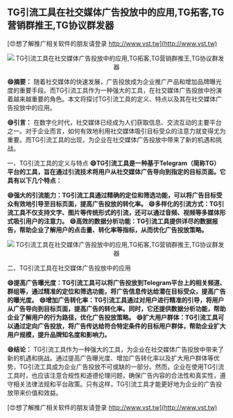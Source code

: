 ## **TG引流工具在社交媒体广告投放中的应用,TG拓客,TG营销群推王,TG协议群发器**

[😍想了解推广相关软件的朋友请登录 http://www.vst.tw](http://www.vst.tw)

 <center><img src="https://vst.tw/MP4/tuiguang/png/7.png" alt="TG引流工具在社交媒体广告投放中的应用,TG拓客,TG营销群推王,TG协议群发器"></center>

**😄摘要：**
随着社交媒体的快速发展，广告投放成为企业推广产品和增加品牌曝光度的重要手段。而TG引流工具作为一种强大的工具，在社交媒体广告投放中扮演着越来越重要的角色。本文将探讨TG引流工具的定义、特点以及其在社交媒体广告投放中的应用。

**😄引言：**
在数字化时代，社交媒体已经成为人们获取信息、交流互动的主要平台之一。对于企业而言，如何有效地利用社交媒体吸引目标受众的注意力就变得尤为重要。而TG引流工具的出现，为企业在社交媒体广告投放中带来了新的机遇和挑战。

一、TG引流工具的定义与特点
**😄TG引流工具是一种基于Telegram（简称TG）平台的工具，旨在通过引流技术将用户从社交媒体广告导向到指定的目标页面。它具有以下几个特点：**

**😄强大的引流能力：TG引流工具通过精确的定位和筛选功能，可以将广告目标受众有效地引导至目标页面，提高广告投放的转化率。**
**😄多样化的引流方式：TG引流工具不仅支持文字、图片等传统形式的引流，还可以通过音频、视频等多媒体形式吸引用户的注意力。**
**😄高效的数据分析功能：TG引流工具提供详尽的数据报告，帮助企业了解用户的点击量、转化率等指标，从而优化广告投放策略。**

 <center><img src="https://vst.tw/MP4/tuiguang/png/7.png" alt="TG引流工具在社交媒体广告投放中的应用,TG拓客,TG营销群推王,TG协议群发器"></center>

二、TG引流工具在社交媒体广告投放中的应用

**😄提高广告曝光度：TG引流工具可以将广告投放到Telegram平台上的相关频道、群组等，通过精准的定位和筛选功能，将广告信息传达给潜在目标受众，提高广告的曝光度。**
**😄增加广告转化率：TG引流工具通过对用户进行精准的引导，将用户从广告导向到目标页面，提高广告的转化率。同时，它还提供数据分析功能，帮助企业了解用户的行为路径，优化广告投放策略。**
**😄扩大用户群体：TG引流工具可以通过定向广告投放，将广告传达给符合特定条件的目标用户群体，帮助企业扩大用户规模，提升品牌知名度和影响力。**

**😄结论：**
TG引流工具作为一种强大的工具，为企业在社交媒体广告投放中带来了新的机遇和挑战。通过提高广告曝光度、增加广告转化率以及扩大用户群体等优势，TG引流工具成为企业广告投放不可或缺的一部分。然而，企业在使用TG引流工具时，也应该注意合规性和道德伦理问题，确保广告内容的合法性和真实性，遵守相关法律法规和平台政策。只有这样，TG引流工具才能更好地为企业的广告投放带来价值和效益。

[😍想了解推广相关软件的朋友请登录 http://www.vst.tw](http://www.vst.tw)




